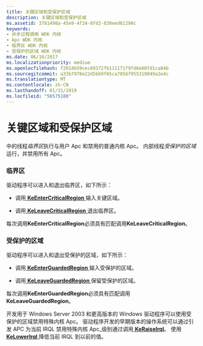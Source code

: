 ```yaml
---
title: 关键区域和受保护区域
description: 关键区域和受保护区域
ms.assetid: 3781498a-45e9-4f24-8fd2-830eed61298c
keywords:
- 异步过程调用 WDK 内核
- Apc WDK 内核
- 临界区 WDK 内核
- 受保护的区域 WDK 内核
ms.date: 06/16/2017
ms.localizationpriority: medium
ms.openlocfilehash: f2014b59cec69372fb111171f9fd6e60fd1ca84b
ms.sourcegitcommit: a33b7978e22d5bb9f65ca7056f955319049a2e4c
ms.translationtype: MT
ms.contentlocale: zh-CN
ms.lasthandoff: 01/31/2019
ms.locfileid: "56575180"
---
```

# <a name="critical-regions-and-guarded-regions"></a>关键区域和受保护区域


中的线程*临界区*执行与用户 Apc 和禁用的普通内核 Apc。 内部线程*受保护的区域*运行，并禁用所有 Apc。

### <a name="critical-regions"></a>临界区

驱动程序可以进入和退出临界区，如下所示：

-   调用[ **KeEnterCriticalRegion** ](https://msdn.microsoft.com/library/windows/hardware/ff552021)输入关键区域。

-   调用[ **KeLeaveCriticalRegion** ](https://msdn.microsoft.com/library/windows/hardware/ff552964)退出临界区。

每次调用**KeEnterCriticalRegion**必须具有匹配调用**KeLeaveCriticalRegion**。

### <a name="guarded-regions"></a>受保护的区域

驱动程序可以进入和退出受保护的区域，如下所示：

-   调用[ **KeEnterGuardedRegion** ](https://msdn.microsoft.com/library/windows/hardware/ff552028)输入受保护的区域。

-   调用[ **KeLeaveGuardedRegion** ](https://msdn.microsoft.com/library/windows/hardware/ff552967)保留受保护的区域。

每次调用**KeEnterGuardedRegion**必须具有匹配调用**KeLeaveGuardedRegion**。

开发用于 Windows Server 2003 和更高版本的 Windows 驱动程序可以使用受保护的区域禁用特殊内核 Apc。 驱动程序开发的早期版本的操作系统可以通过引发 APC 为当前 IRQL 禁用特殊内核 Apc\_级别通过调用[ **KeRaiseIrql**](https://msdn.microsoft.com/library/windows/hardware/ff553079)。 使用[ **KeLowerIrql** ](https://msdn.microsoft.com/library/windows/hardware/ff552968)降低当前 IRQL 到以前的值。

 

 




